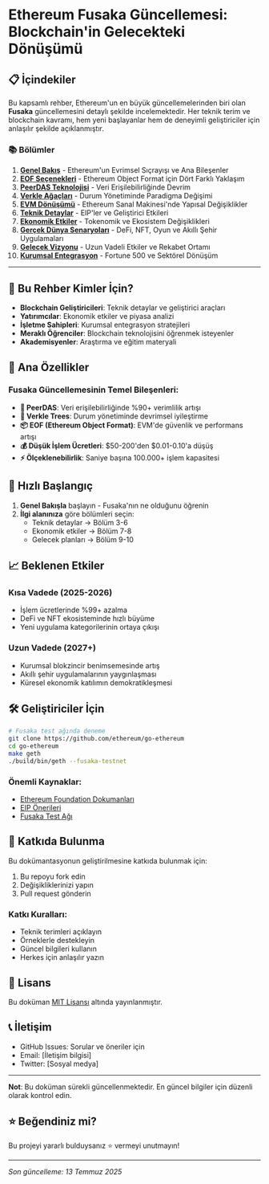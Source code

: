 # Ethereum Fusaka Güncellemesi: Blockchain'in Gelecekteki Dönüşümü

## 📋 İçindekiler

Bu kapsamlı rehber, Ethereum'un en büyük güncellemelerinden biri olan **Fusaka** güncellemesini detaylı şekilde incelemektedir. Her teknik terim ve blockchain kavramı, hem yeni başlayanlar hem de deneyimli geliştiriciler için anlaşılır şekilde açıklanmıştır.

### 📚 Bölümler

1. **[Genel Bakış](01-genel-bakis.md)** - Ethereum'un Evrimsel Sıçrayışı ve Ana Bileşenler
2. **[EOF Seçenekleri](02-eof-secenekleri.md)** - Ethereum Object Format için Dört Farklı Yaklaşım
3. **[PeerDAS Teknolojisi](03-peerdas.md)** - Veri Erişilebilirliğinde Devrim
4. **[Verkle Ağaçları](04-verkle-agaclari.md)** - Durum Yönetiminde Paradigma Değişimi
5. **[EVM Dönüşümü](05-evm-donusum.md)** - Ethereum Sanal Makinesi'nde Yapısal Değişiklikler
6. **[Teknik Detaylar](06-teknik-detaylar.md)** - EIP'ler ve Geliştirici Etkileri
7. **[Ekonomik Etkiler](07-ekonomik-etkiler.md)** - Tokenomik ve Ekosistem Değişiklikleri
8. **[Gerçek Dünya Senaryoları](08-gercek-dunya-senaryolari.md)** - DeFi, NFT, Oyun ve Akıllı Şehir Uygulamaları
9. **[Gelecek Vizyonu](09-gelecek-vizyon.md)** - Uzun Vadeli Etkiler ve Rekabet Ortamı
10. **[Kurumsal Entegrasyon](10-kurumsal-entegrasyon.md)** - Fortune 500 ve Sektörel Dönüşüm

---

## 🎯 Bu Rehber Kimler İçin?

- **Blockchain Geliştiricileri**: Teknik detaylar ve geliştirici araçları
- **Yatırımcılar**: Ekonomik etkiler ve piyasa analizi
- **İşletme Sahipleri**: Kurumsal entegrasyon stratejileri
- **Meraklı Öğrenciler**: Blockchain teknolojisini öğrenmek isteyenler
- **Akademisyenler**: Araştırma ve eğitim materyali

## 🔑 Ana Özellikler

### Fusaka Güncellemesinin Temel Bileşenleri:

- **🔄 PeerDAS**: Veri erişilebilirliğinde %90+ verimlilik artışı
- **🌳 Verkle Trees**: Durum yönetiminde devrimsel iyileştirme
- **📦 EOF (Ethereum Object Format)**: EVM'de güvenlik ve performans artışı
- **💰 Düşük İşlem Ücretleri**: $50-200'den $0.01-0.10'a düşüş
- **⚡ Ölçeklenebilirlik**: Saniye başına 100.000+ işlem kapasitesi

## 🚀 Hızlı Başlangıç

1. **Genel Bakışla** başlayın - Fusaka'nın ne olduğunu öğrenin
2. **İlgi alanınıza** göre bölümleri seçin:
   - Teknik detaylar → Bölüm 3-6
   - Ekonomik etkiler → Bölüm 7-8
   - Gelecek planları → Bölüm 9-10

## 📈 Beklenen Etkiler

### Kısa Vadede (2025-2026)
- İşlem ücretlerinde %99+ azalma
- DeFi ve NFT ekosisteminde hızlı büyüme
- Yeni uygulama kategorilerinin ortaya çıkışı

### Uzun Vadede (2027+)
- Kurumsal blokzincir benimsemesinde artış
- Akıllı şehir uygulamalarının yaygınlaşması
- Küresel ekonomik katılımın demokratikleşmesi

## 🛠️ Geliştiriciler İçin

```bash
# Fusaka test ağında deneme
git clone https://github.com/ethereum/go-ethereum
cd go-ethereum
make geth
./build/bin/geth --fusaka-testnet
```

### Önemli Kaynaklar:
- [Ethereum Foundation Dokumanları](https://ethereum.org/developers)
- [EIP Önerileri](https://eips.ethereum.org)
- [Fusaka Test Ağı](https://fusaka-testnet.ethereum.org)

## 🤝 Katkıda Bulunma

Bu dokümantasyonun geliştirilmesine katkıda bulunmak için:

1. Bu repoyu fork edin
2. Değişikliklerinizi yapın
3. Pull request gönderin

### Katkı Kuralları:
- Teknik terimleri açıklayın
- Örneklerle destekleyin
- Güncel bilgileri kullanın
- Herkes için anlaşılır yazın

## 📄 Lisans

Bu doküman [MIT Lisansı](LICENSE) altında yayınlanmıştır.

## 📞 İletişim

- GitHub Issues: Sorular ve öneriler için
- Email: [İletişim bilgisi]
- Twitter: [Sosyal medya]

---

**Not**: Bu doküman sürekli güncellenmektedir. En güncel bilgiler için düzenli olarak kontrol edin.

## ⭐ Beğendiniz mi?

Bu projeyi yararlı bulduysanız ⭐ vermeyi unutmayın!

---

*Son güncelleme: 13 Temmuz 2025*

